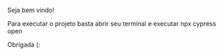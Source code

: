 Seja bem vindo! 

Para executar o projeto basta abrir seu terminal e executar npx cypress open

Obrigada (:
